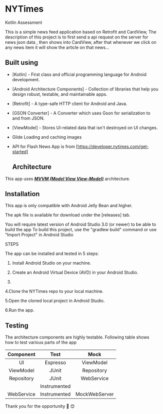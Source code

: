 # NYTimes

Kotlin Assessment

This is a simple news feed application based on Retrofit and CardView, The description of this project is to first send a api request on the server for news json data , then shows into CardView, after that whenever we click on any news item it will show the article on that news...

## Built using
- [Kotlin] - First class and official programming language for Android development.
- [Android Architecture Components] - Collection of libraries that help you design robust, testable, and maintainable apps.
- [Retrofit] - A type-safe HTTP client for Android and Java.
- [GSON Converter] - A Converter which uses Gson for serialization to and from JSON.
- [ViewModel] - Stores UI-related data that isn't destroyed on UI changes. 
- Glide Loading and caching images
- API for Flash News App is from  [https://developer.nytimes.com/get-started]

  ## Architecture
This app uses [***MVVM (Model View View-Model)***](https://developer.android.com/jetpack/docs/guide#recommended-app-arch) architecture.

## Installation
This app is only compatible with Android Jelly Bean and higher.

The apk file is available for download under the [releases] tab.

You will require latest version of Android Studio 3.0 (or newer) to be able to build the app
To build this project, use the "gradlew build" command or use "Import Project" in Android Studio 

STEPS

The app can be installed and tested in 5 steps:

1. Install Android Studio on your machine.

2. Create an Android Virtual Device (AVD) in your Android Studio.
3. 
4.Clone the NYTimes repo to your local machine.

5.Open the cloned local project in Android Studio.

6.Run the app.

## Testing
The architecture components are highly testable. Following table shows how to test various parts of the app

|  Component |     Test     |        Mock        |
|:----------:|:------------:|:------------------:|
|     UI     |   Espresso   |      ViewModel     |
|  ViewModel |     JUnit    |     Repository     |
| Repository |     JUnit    |    WebService      |
|            | Instrumented |                    |
| WebService | Instrumented |    MockWebServer   |

Thank you for the opportunity 🙏 😊

